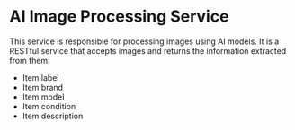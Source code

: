 # AI Image Processing Service

This service is responsible for processing images using AI models. It is a RESTful service that accepts images and returns the information extracted from them:
- Item label
- Item brand
- Item model
- Item condition
- Item description
